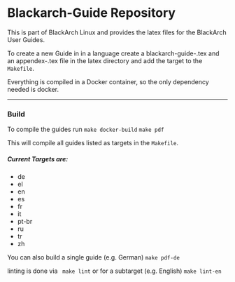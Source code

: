 # Blackarch-Guide Repository

This is part of BlackArch Linux and provides the latex files for the BlackArch
User Guides.

To create a new Guide in in a language create a 
blackarch-guide-<your-country-code>.tex and an appendex-<your-country-code>.tex
file in the latex directory and add the
target to the ```Makefile```.


Everything is compiled in a Docker container, so the only dependency
needed is docker.

-------

### Build
To compile the guides run 
```make docker-build```
```make pdf```

This will compile all guides listed as targets in the ```Makefile```.

##### Current Targets are:
* de
* el
* en
* es
* fr 
* it
* pt-br
* ru
* tr
* zh

You can also build a single guide (e.g. German)
```make pdf-de```

linting is done via
``` make lint```
or for a subtarget (e.g. English) 
```make lint-en```

